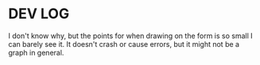 # DEV LOG

I don't know why, but the points for when drawing on the form is so small I can barely see it. 
It doesn't crash or cause errors, but it might not be a graph in general. 